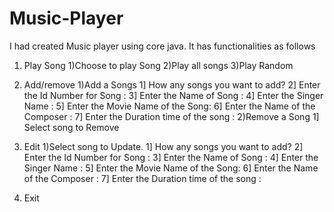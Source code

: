 # Music-Player
I had created Music player using core java.
It has functionalities as follows 

1. Play Song
   1)Choose to play Song
   2)Play all songs 
   3)Play Random
 
2. Add/remove
   1)Add a Songs 
       1] How any songs you want to add?
       2] Enter the Id Number for Song : 
       3] Enter the Name of Song :
       4] Enter the Singer Name : 
       5] Enter the Movie Name of the Song: 
       6] Enter the Name of the Composer : 
       7] Enter the Duration time of the song :
   2)Remove a Song 
      1] Select song to Remove
   
3. Edit
   1)Select song to Update.
       1] How any songs you want to add?
       2] Enter the Id Number for Song : 
       3] Enter the Name of Song :
       4] Enter the Singer Name : 
       5] Enter the Movie Name of the Song: 
       6] Enter the Name of the Composer : 
       7] Enter the Duration time of the song : 
5. Exit

